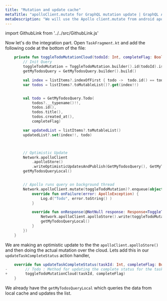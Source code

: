 ```yaml
---
title: "Mutation and update cache"
metaTitle: "apolloClient.mutate for GraphQL mutation update | GraphQL Android Apollo Tutorial"
metaDescription: "We will use the Apollo client.mutate from android apollo as an example to modify existing data and update cache locally using read and write methods of apolloStore and handle optimisticResponse"
---
```


import GithubLink from '../../src/GithubLink.js'

Now let's do the integration part. Open `TaskFragment.kt` and add the following code at the bottom of the file:

<GithubLink link="https://github.com/hasura/learn-graphql/blob/master/tutorials/mobile/android-apollo/app-final/app/src/main/java/com/hasura/todo/Todo/ui/todos/TaskFragment.kt" text="TaskFragment.kt" />

```kotlin
    private fun toggleTodoMutationCloud(todoId: Int, completeFlag: Boolean){
        // Init Query
        toggleTodoMutation = ToggleTodoMutation.builder().id(todoId).isCompleted(completeFlag).build()
        getMyTodosQuery = GetMyTodosQuery.builder().build()

        val index = listItems?.indexOfFirst { todo ->  todo.id() == todoId}
        var todos = listItems?.toMutableList()?.get(index!!)


        val todo = GetMyTodosQuery.Todo(
            todos?.__typename()!!,
            todos.id(),
            todos.title(),
            todos.created_at(),
            completeFlag)

        var updatedList = listItems?.toMutableList()
        updatedList?.set(index!!, todo)



        // Optimistic Update
        Network.apolloClient
            .apolloStore()
            .writeOptimisticUpdatesAndPublish(GetMyTodosQuery(), GetMyTodosQuery.Data(mutableListOf(todo)), UUID.randomUUID()).execute()
        getMyTodosQueryLocal()


        // Apollo runs query on background thread
        Network.apolloClient.mutate(toggleTodoMutation)?.enqueue(object : ApolloCall.Callback<ToggleTodoMutation.Data>() {
            override fun onFailure(error: ApolloException) {
                Log.d("Todo", error.toString() )
            }

            override fun onResponse(@NotNull response: Response<ToggleTodoMutation.Data>) {
                Network.apolloClient.apolloStore().write(toggleTodoMutation, response.data()!!)
                getMyTodosQueryLocal()
            }
        })
    }
```

We are making an optimistic update to the the `apolloClient.apolloStore()` and then doing the actual mutation over the cloud.
Lets add this in our `updateTaskCompleteStatus` action handler,

```kotlin
    override fun updateTaskCompleteStatus(taskId: Int, completeFlag: Boolean) {
-        // Todo : Method for updating the complete status for the task
+        toggleTodoMutationCloud(taskId, completeFlag)
    }
```

We already have the `getMyTodosQueryLocal` which queries the data from local cache and updates the list.

